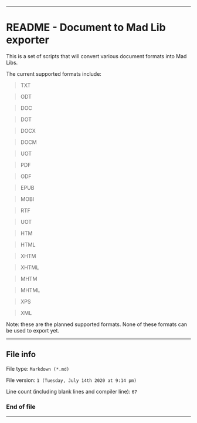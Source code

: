
***

# README - Document to Mad Lib exporter

This is a set of scripts that will convert various document formats into Mad Libs.

The current supported formats include:

> TXT

> ODT

> DOC

> DOT

> DOCX

> DOCM

> UOT

> PDF

> ODF

> EPUB

> MOBI

> RTF

> UOT

> HTM

> HTML

> XHTM

> XHTML

> MHTM

> MHTML

> XPS

> XML

Note: these are the planned supported formats. None of these formats can be used to export yet.

***

## File info

File type: `Markdown (*.md)`

File version: `1 (Tuesday, July 14th 2020 at 9:14 pm)`

Line count (including blank lines and compiler line): `67`

### End of file

***
